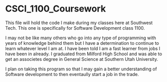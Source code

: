 # CSCI_1100_Coursework
This file will hold the code I make during my classes here at Southwest Tech. This one is specifically for Software Development class 1100.

I may not be like many others who go into any type of programming with years of knowledge behind them but I have a determination to continue to learn whatever level I am at. I have been told I am a fast learner from jobs I have been in already. I graduated from Milford High School and was able to get an associetes degree in General Science at Southern Utah University.

I plan on taking this program so that I may gain a better understanding of Software development to then eventaully start a job in the trade.
